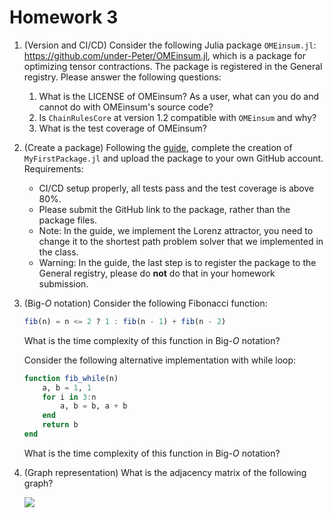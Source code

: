# Homework 3

1. (Version and CI/CD) Consider the following Julia package `OMEinsum.jl`: https://github.com/under-Peter/OMEinsum.jl, which is a package for optimizing tensor contractions. The package is registered in the General registry. Please answer the following questions:
    1. What is the LICENSE of OMEinsum? As a user, what can you do and cannot do with OMEinsum's source code?
    2. Is `ChainRulesCore` at version 1.2 compatible with `OMEinsum` and why?
    3. What is the test coverage of OMEinsum?

2. (Create a package) Following the [guide](https://scfp.jinguo-group.science/chap1-julia/julia-release.html), complete the creation of `MyFirstPackage.jl` and upload the package to your own GitHub account. Requirements:
    - CI/CD setup properly, all tests pass and the test coverage is above 80%.
    - Please submit the GitHub link to the package, rather than the package files.
    - Note: In the guide, we implement the Lorenz attractor, you need to change it to the shortest path problem solver that we implemented in the class.
    - Warning: In the guide, the last step is to register the package to the General registry, please do **not** do that in your homework submission.

3. (Big-$O$ notation) Consider the following Fibonacci function:
    ```julia
    fib(n) = n <= 2 ? 1 : fib(n - 1) + fib(n - 2)
    ```
    What is the time complexity of this function in Big-$O$ notation?

    Consider the following alternative implementation with while loop:
    ```julia
    function fib_while(n)
        a, b = 1, 1
        for i in 3:n
            a, b = b, a + b
        end
        return b
    end
    ```
    What is the time complexity of this function in Big-$O$ notation?

4. (Graph representation) What is the adjacency matrix of the following graph?

   ![](images/house.svg)